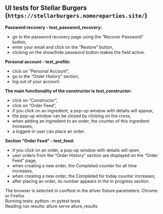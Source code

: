 ## UI tests for Stellar Burgers (`https://stellarburgers.nomoreparties.site/`)

**Password recovery - test_password_recovery:**
- go to the password recovery page using the “Recover Password” button,
- enter your email and click on the “Restore” button,
- clicking on the show/hide password button makes the field active.

**Personal account - test_profile:**
- click on “Personal Account”,
- go to the “Order History” section,
- log out of your account.

**The main functionality of the constructor is test_constructor:**
- click on “Constructor”,
- click on “Order Feed”,
- if you click on an ingredient, a pop-up window with details will appear,
- the pop-up window can be closed by clicking on the cross,
- when adding an ingredient to an order, the counter of this ingredient increases,
- a logged-in user can place an order.

**Section “Order Feed” - test_feed:**
- if you click on an order, a pop-up window with details will open,
- user orders from the “Order History” section are displayed on the “Order Feed” page,
- when creating a new order, the Completed counter for all time increases,
- when creating a new order, the Completed for today counter increases,
- after placing an order, its number appears in the In progress section.


The browser is selected in conftest in the driver fixture parameters: Chrome or Firefox\
Running tests: python -m pytest tests\
Reading run results: allure serve allure_results
